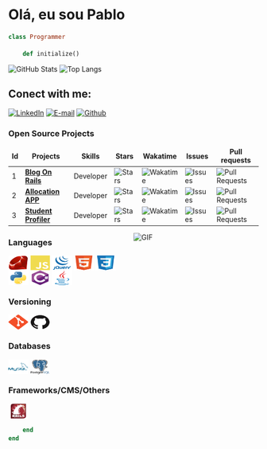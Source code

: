 # Olá, eu sou Pablo 

```ruby 
class Programmer

	def initialize() 
```
<div>
	
![GitHub Stats](https://github-readme-stats.vercel.app/api?username=Pjmaciel&theme=transparent&bg_color=000&border_color=30A3DC&show_icons=true&icon_color=30A3DC&title_color=E94D5F&text_color=FFF) 
![Top Langs](https://github-readme-stats.vercel.app/api/top-langs/?username=Pjmaciel&layout=compact&bg_color=000&border_color=30A3DC&title_color=E94D5F&text_color=FFF)

</div>

<h2> Conect with me: </h2>
<div>

[![LinkedIn](https://img.shields.io/badge/LinkedIn-white?style=for-the-badge&logo=linkedin&logoColor=0E76A8)](https://www.linkedin.com/in/pjmaciel/) 
[![E-mail](https://img.shields.io/badge/-Email-000?style=for-the-badge&logo=microsoft-outlook&logoColor=007BFF)](mailto:pjmaciel_4@hotmail.com) 
[![Github](https://img.shields.io/badge/GitHub-100000?style=for-the-badge&logo=github&logoColor=white)](https://github.com/Pjmaciel)

</div>
<h3>Open Source Projects</h3>
<table>
    <thead align="center">
        <tr border: none;>
            <td><b>Id</b></td>
	    <td><b>Projects</b></td>
	    <td><b>Skills</b></td>
            <td><b>Stars</b></td>
            <td><b>Wakatime</b></td>
            <td><b>Issues</b></td>
            <td><b>Pull requests</b></td>
        </tr>
    </thead>
    <tbody>
	<tr>
		<td>1</td>
            	<td><a href="https://github.com/Pjmaciel/blogOnRails"><b>Blog On Rails</b></a></td>
		<td>Developer</td>
            	<td><img alt="Stars" src="https://img.shields.io/github/stars/Pjmaciel/blogOnRails?style=flat-square&labelColor=343b41" /></td>
            	<td><img alt="Wakatime" src="https://wakatime.com/badge/user/018cff2b-53a4-45db-af92-d78ab0987e8c/project/018cff30-fc6e-4e2f-bafc-93616d098d93.svg?style=flat-square&labelColor=343b41" /></td>
            	<td><img alt="Issues" src="https://img.shields.io/github/issues/Pjmaciel/blogOnRails?style=flat-square&labelColor=343b41" /></td>
            	<td><img alt="Pull Requests" src="https://img.shields.io/github/issues-pr/Pjmaciel/blogOnRails?style=flat-square&labelColor=343b41" /></td>
        </tr>
        <tr>
		<td>2</td>
		<td><a href="https://github.com/deepdevsg5/Allocation_App"><b>Allocation APP</b></a></td>
	 	<td>Developer</td>
	    	<td><img alt="Stars" src="https://img.shields.io/github/stars/deepdevsg5/Allocation_App"?style=flat-square&labelColor=343b41" /></td>
            	<td><img alt="Wakatime" src="https://wakatime.com/badge/github/deepdevsg5/Allocation_App.svg"?style=flat-square&labelColor=343b41" /></td>
            	<td><img alt="Issues" src="https://img.shields.io/github/issues/deepdevsg5/Allocation_App"?style=flat-square&labelColor=343b41" /></td>
            	<td><img alt="Pull Requests" src="https://img.shields.io/github/issues-pr/deepdevsg5/Allocation_App"?style=flat-square&labelColor=343b41" /></td>
        </tr>
        <tr>
		<td>3</td>
            	<td><a href="https://github.com/Pjmaciel/project_cc50_harvard"><b>Student Profiler</b></a></td>
		<td>Developer</td>
            	<td><img alt="Stars" src="https://img.shields.io/github/stars/Pjmaciel/project_cc50_harvard?style=flat-square&labelColor=343b41" /></td>
            	<td><img alt="Wakatime" src="https://wakatime.com/badge/github/Pjmaciel/project_cc50_harvard.svg?style=flat-square&labelColor=343b41" /></td>
            	<td><img alt="Issues" src="https://img.shields.io/github/issues/Pjmaciel/project_cc50_harvard?style=flat-square&labelColor=343b41" /></td>
            	<td><img alt="Pull Requests" src="https://img.shields.io/github/issues-pr/Pjmaciel/project_cc50_harvard?style=flat-square&labelColor=343b41" /></td>
        </tr>
    </tbody>
</table>

<img align="right" alt="GIF" src="https://media.giphy.com/media/v1.Y2lkPTc5MGI3NjExbmgwNzd5bW54MzYydmRwdzg3eTcycGQ5ZmJheHM0cHY1dHRkdzFuaCZlcD12MV9pbnRlcm5hbF9naWZfYnlfaWQmY3Q9Zw/4rZA5D22301iMgrUNd/giphy.gif?raw=true" width="50%" height="355px" />

### Languages

<div style="display: inline_block">
  <img align="center" alt="ruby" height="30" width="40" src="https://raw.githubusercontent.com/devicons/devicon/master/icons/ruby/ruby-original.svg">
  <img align="center" alt="javascript" height="30" width="40" src="https://raw.githubusercontent.com/devicons/devicon/master/icons/javascript/javascript-plain.svg">
  <img align="center" alt="jquery" height="30" width="40" src="https://raw.githubusercontent.com/devicons/devicon/master/icons/jquery/jquery-plain-wordmark.svg">
  <img align="center" alt="html5" height="30" width="40" src="https://raw.githubusercontent.com/devicons/devicon/master/icons/html5/html5-original.svg">
  <img align="center" alt="css" height="30" width="40" src="https://raw.githubusercontent.com/devicons/devicon/master/icons/css3/css3-original.svg">
  <img align="center" alt="python" height="30" width="40" src="https://raw.githubusercontent.com/devicons/devicon/master/icons/python/python-original.svg">
  <img align="center" alt="csharp" height="30" width="40" src="https://raw.githubusercontent.com/devicons/devicon/master/icons/csharp/csharp-original.svg">
  <img align="center" alt="java" height="30" width="40" src="https://raw.githubusercontent.com/devicons/devicon/master/icons/java/java-original.svg">
</div>

### Versioning

<div style="display: inline_block">
  <img align="center" alt="git" height="30" width="40" src="https://raw.githubusercontent.com/devicons/devicon/master/icons/git/git-original.svg">
  <img align="center" alt="github" height="30" width="40" src="https://raw.githubusercontent.com/devicons/devicon/master/icons/github/github-original.svg">
</div>



### Databases

<div style="display: inline_block">
  <img align="center" alt="mysql" height="30" width="40" src="https://raw.githubusercontent.com/devicons/devicon/master/icons/mysql/mysql-plain-wordmark.svg">
  <img align="center" alt="postgresql" height="30" width="40" src="https://raw.githubusercontent.com/devicons/devicon/master/icons/postgresql/postgresql-original-wordmark.svg">
</div>

### Frameworks/CMS/Others

<div style="display: inline_block">
  <img align="center" alt="rails" height="30" width="40" src="https://raw.githubusercontent.com/devicons/devicon/master/icons/rails/rails-original-wordmark.svg">
</div>


 
```ruby 
	end 
end 
```
